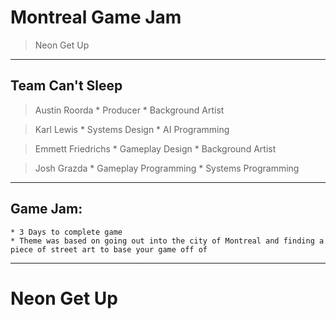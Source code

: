 # Montreal Game Jam
> Neon Get Up

---
## Team Can't Sleep

> Austin Roorda
	* Producer
    	* Background Artist

> Karl Lewis
	* Systems Design
	* AI Programming

> Emmett Friedrichs
	* Gameplay Design
	* Background Artist

> Josh Grazda
	* Gameplay Programming
	* Systems Programming
---

## Game Jam:
	* 3 Days to complete game
	* Theme was based on going out into the city of Montreal and finding a piece of street art to base your game off of

---

# Neon Get Up

